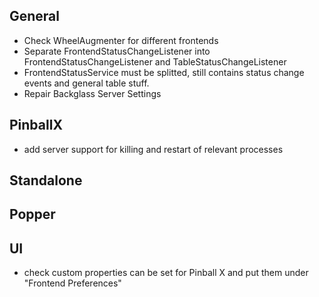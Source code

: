 ## General

- Check WheelAugmenter for different frontends
- Separate FrontendStatusChangeListener into FrontendStatusChangeListener and TableStatusChangeListener
- FrontendStatusService must be splitted, still contains status change events and general table stuff.
- Repair Backglass Server Settings

## PinballX

- add server support for killing and restart of relevant processes

## Standalone

## Popper

## UI

- check custom properties can be set for Pinball X and put them under "Frontend Preferences"